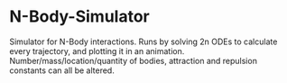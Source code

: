 # N-Body-Simulator
Simulator for N-Body interactions. Runs by solving 2n ODEs to calculate every trajectory, and plotting it in an animation. Number/mass/location/quantity of bodies, attraction and repulsion constants can all be altered.
